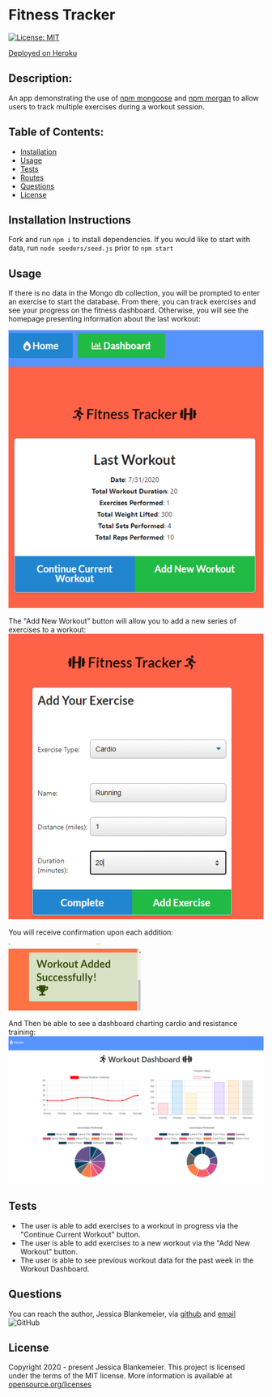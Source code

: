 # Fitness Tracker
[![License: MIT](https://img.shields.io/badge/License-MIT-yellow.svg)](https://opensource.org/licenses/MIT)

[Deployed on Heroku](https://whispering-wave-78306.herokuapp.com/)
## Description:  
 An app demonstrating the use of [npm mongoose](https://www.npmjs.com/package/mongoose) and [npm morgan](https://www.npmjs.com/package/morgan) to allow users to track multiple exercises during a workout session. 

    
## Table of Contents:
* [Installation](#installation-instructions)
* [Usage](#usage)
* [Tests](#tests)
* [Routes](/routes.md)
* [Questions](#questions)
* [License](#license-info)


## Installation Instructions
Fork and run `npm i` to install dependencies. If you would like to start with data, run `node seeders/seed.js` prior to `npm start`

## Usage
If there is no data in the Mongo db collection, you will be prompted to enter an exercise to start the database. From there, you can track exercises and see your progress on the fitness dashboard. Otherwise, you will see the homepage presenting information about the last workout:

![](/public/images/home-with-data.PNG)

The "Add New Workout" button will allow you to add a new series of exercises to a workout:
![](/public/images/add-excercise.PNG)

You will receive confirmation upon each addition:

![](/public/images/confirmation.PNG)

And Then be able to see a dashboard charting cardio and resistance training:
![](/public/images/Workout-Dashboard.PNG)

## Tests
* The user is able to add exercises to a workout in progress via the "Continue Current Workout" button.
* The user is able to add exercises to a new workout via the "Add New Workout" button.
* The user is able to see previous workout data for the past week in the Workout Dashboard. 

## Questions
You can reach the author, Jessica Blankemeier,  via [github](http://github.com/jessicablank) and [email](mailto:jessicablankemeier@gmail.com)
![GitHub](https://img.shields.io/github/followers/jessicablank?label=follow&style=social)

## License
Copyright 2020 - present Jessica Blankemeier.
This project is licensed under the terms of the MIT license. 
More information is available at [opensource.org/licenses](https://opensource.org/licenses/MIT)
